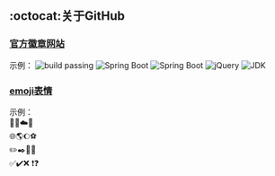 ## :octocat:关于GitHub

### [官方徽章网站](http://shields.io/)
示例：
![build passing](https://img.shields.io/badge/build-passing-brightgreen.svg)
![Spring Boot](https://img.shields.io/badge/Spring%20Boot-1.5.13-brightgreen.svg)
![Spring Boot](https://img.shields.io/badge/Spring%20Boot-2.1.0-brightgreen.svg)
![jQuery](https://img.shields.io/badge/jQuery-1.10.2-orange.svg)
![JDK](https://img.shields.io/badge/JDK-1.8-blue.svg)

### [emoji表情](https://www.cnblogs.com/takeurhand/p/6940135.html)
示例：  
💭💬☁️🎲   
🌐🌎🌔⚽    
✏️✒️📐📙   
✅✔️❌ ❗❓  



